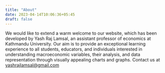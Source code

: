 ```yaml
---
title: "About"
date: 2023-04-14T10:06:36+05:45
draft: false
---
```


We would like to extend a warm welcome to our website, which has been developed by Yash Raj Lamsal, an assistant professor of economics at Kathmandu University. Our aim is to provide an exceptional learning experience to all students, educators, and individuals interested in understanding macroeconomic variables, their analysis, and data representation through visually appealing charts and graphs. Contact us at yashrajlamsal@gmail.com